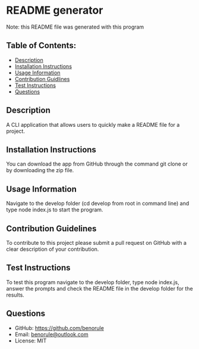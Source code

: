 # README generator
Note: this README file was generated with this program
## Table of Contents: 
 * [Description](#Description) 
* [Installation Instructions](#Installation-Instructions) 
* [Usage Information](#Usage-Information) 
* [Contribution Guidlines](#Contribution-Guidelines) 
* [Test Instructions](#Test-Instructions) 
* [Questions](#Questions) 
## Description 
A CLI application that allows users to quickly make a README file for a project.
## Installation Instructions 
You can download the app from GitHub through the command git clone or by downloading the zip file.
## Usage Information 
Navigate to the develop folder (cd develop from root in command line) and type node index.js to start the program.
## Contribution Guidelines 
To contribute to this project please submit a pull request on GitHub with a clear description of your contribution.
## Test Instructions 
To test this program navigate to the develop folder, type node index.js, answer the prompts and check the README file in the develop folder for the results.
## Questions 
 * GitHub: https://github.com/benorule
* Email: benorule@outlook.com
* License: MIT
